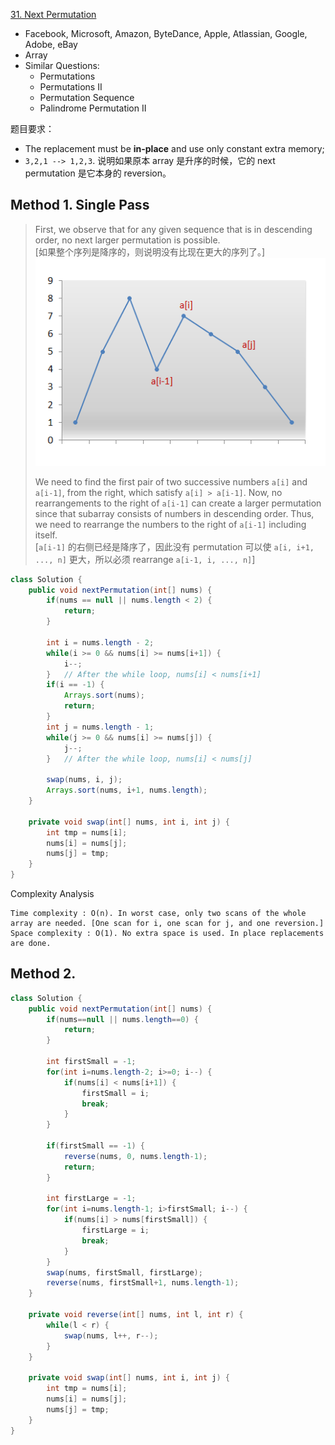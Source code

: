 [31. Next Permutation](https://leetcode.com/problems/next-permutation/)

* Facebook, Microsoft, Amazon, ByteDance, Apple, Atlassian, Google, Adobe, eBay
* Array
* Similar Questions:
    * Permutations
    * Permutations II
    * Permutation Sequence
    * Palindrome Permutation II

 
题目要求：           
* The replacement must be **in-place** and use only constant extra memory;
* `3,2,1 --> 1,2,3`. 说明如果原本 array 是升序的时候，它的 next permutation 是它本身的 reversion。

    
## Method 1. Single Pass
> First, we observe that for any given sequence that is in descending order, no next larger permutation is possible.            
> [如果整个序列是降序的，则说明没有比现在更大的序列了。]
> ![nums graph](images/31_nums_graph.png)
>
> We need to find the first pair of two successive numbers `a[i]` and `a[i-1]`, from the right, which satisfy `a[i] > a[i-1]`.
> Now, no rearrangements to the right of `a[i-1]` can create a larger permutation since that subarray consists of numbers in descending order.
> Thus, we need to rearrange the numbers to the right of `a[i-1]` including itself.         
> [`a[i-1]` 的右侧已经是降序了，因此没有 permutation 可以使 `a[i, i+1, ..., n]` 更大，所以必须 rearrange `a[i-1, i, ..., n]`]
```java 
class Solution {
    public void nextPermutation(int[] nums) {
        if(nums == null || nums.length < 2) {
            return;
        }
        
        int i = nums.length - 2;
        while(i >= 0 && nums[i] >= nums[i+1]) {
            i--;
        }   // After the while loop, nums[i] < nums[i+1]
        if(i == -1) {
            Arrays.sort(nums);
            return;
        }
        int j = nums.length - 1;
        while(j >= 0 && nums[i] >= nums[j]) {
            j--;
        }   // After the while loop, nums[i] < nums[j]
        
        swap(nums, i, j);
        Arrays.sort(nums, i+1, nums.length);
    }
    
    private void swap(int[] nums, int i, int j) {
        int tmp = nums[i];
        nums[i] = nums[j];
        nums[j] = tmp;
    }
}
```

Complexity Analysis

    Time complexity : O(n). In worst case, only two scans of the whole array are needed. [One scan for i, one scan for j, and one reversion.]
    Space complexity : O(1). No extra space is used. In place replacements are done.


## Method 2.
```java 
class Solution {
    public void nextPermutation(int[] nums) {
        if(nums==null || nums.length==0) {
            return;
        }
        
        int firstSmall = -1;
        for(int i=nums.length-2; i>=0; i--) {
            if(nums[i] < nums[i+1]) {
                firstSmall = i;
                break;
            }
        }
        
        if(firstSmall == -1) {
            reverse(nums, 0, nums.length-1);
            return;
        }
        
        int firstLarge = -1;
        for(int i=nums.length-1; i>firstSmall; i--) {
            if(nums[i] > nums[firstSmall]) {
                firstLarge = i;
                break;
            }
        }
        swap(nums, firstSmall, firstLarge);
        reverse(nums, firstSmall+1, nums.length-1);
    }
    
    private void reverse(int[] nums, int l, int r) {
        while(l < r) {
            swap(nums, l++, r--);
        }
    }
    
    private void swap(int[] nums, int i, int j) {
        int tmp = nums[i];
        nums[i] = nums[j];
        nums[j] = tmp;
    }
}
```
